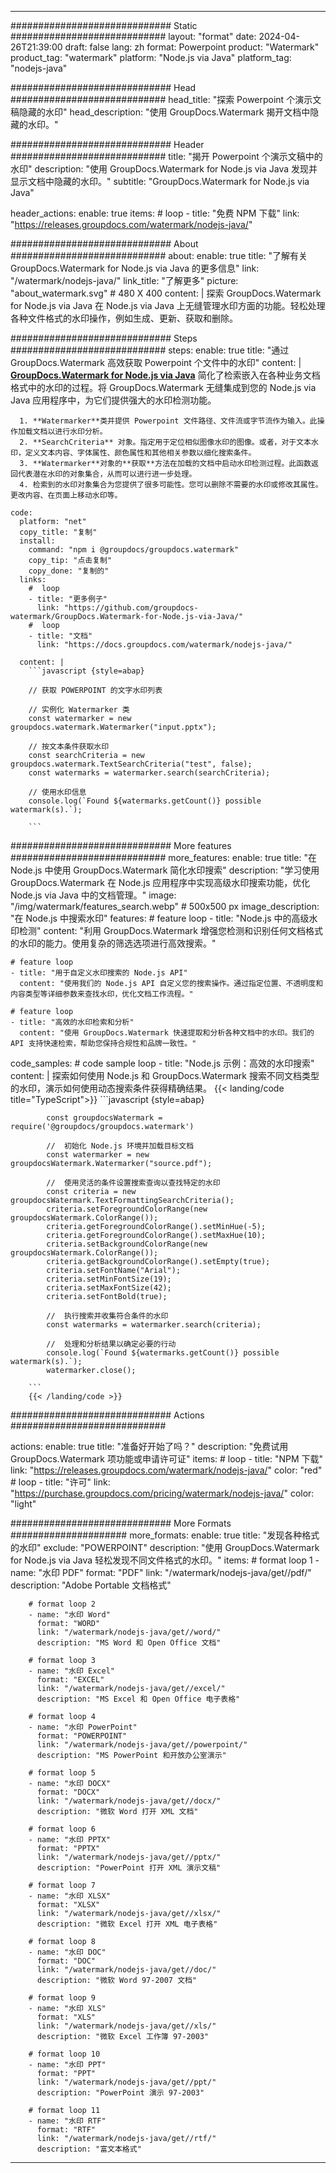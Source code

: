 
---
############################# Static ############################
layout: "format"
date:  2024-04-26T21:39:00
draft: false
lang: zh
format: Powerpoint
product: "Watermark"
product_tag: "watermark"
platform: "Node.js via Java"
platform_tag: "nodejs-java"

############################# Head ############################
head_title: "探索 Powerpoint 个演示文稿隐藏的水印"
head_description: "使用 GroupDocs.Watermark 揭开文档中隐藏的水印。"

############################# Header ############################
title: "揭开 Powerpoint 个演示文稿中的水印" 
description: "使用 GroupDocs.Watermark for Node.js via Java 发现并显示文档中隐藏的水印。"
subtitle: "GroupDocs.Watermark for Node.js via Java" 

header_actions:
  enable: true
  items:
    #  loop
    - title: "免费 NPM 下载"
      link: "https://releases.groupdocs.com/watermark/nodejs-java/"
      
############################# About ############################
about:
    enable: true
    title: "了解有关 GroupDocs.Watermark for Node.js via Java 的更多信息"
    link: "/watermark/nodejs-java/"
    link_title: "了解更多"
    picture: "about_watermark.svg" # 480 X 400
    content: |
       探索 GroupDocs.Watermark for Node.js via Java 在 Node.js via Java 上无缝管理水印方面的功能。轻松处理各种文件格式的水印操作，例如生成、更新、获取和删除。

############################# Steps ############################
steps:
    enable: true
    title: "通过 GroupDocs.Watermark 高效获取 Powerpoint 个文件中的水印"
    content: |
      **[GroupDocs.Watermark for Node.js via Java](https://products.groupdocs.com/watermark/nodejs-java/)** 简化了检索嵌入在各种业务文档格式中的水印的过程。将 GroupDocs.Watermark 无缝集成到您的 Node.js via Java 应用程序中，为它们提供强大的水印检测功能。
      
      1. **Watermarker**类并提供 Powerpoint 文件路径、文件流或字节流作为输入。此操作加载文档以进行水印分析。
      2. **SearchCriteria** 对象。指定用于定位相似图像水印的图像。或者，对于文本水印，定义文本内容、字体属性、颜色属性和其他相关参数以细化搜索条件。
      3. **Watermarker**对象的**获取**方法在加载的文档中启动水印检测过程。此函数返回代表潜在水印的对象集合，从而可以进行进一步处理。
      4. 检索到的水印对象集合为您提供了很多可能性。您可以删除不需要的水印或修改其属性。更改内容、在页面上移动水印等。
   
    code:
      platform: "net"
      copy_title: "复制"
      install:
        command: "npm i @groupdocs/groupdocs.watermark"
        copy_tip: "点击复制"
        copy_done: "复制的"
      links:
        #  loop
        - title: "更多例子"
          link: "https://github.com/groupdocs-watermark/GroupDocs.Watermark-for-Node.js-via-Java/"
        #  loop
        - title: "文档"
          link: "https://docs.groupdocs.com/watermark/nodejs-java/"
          
      content: |
        ```javascript {style=abap}

        // 获取 POWERPOINT 的文字水印列表

        // 实例化 Watermarker 类
        const watermarker = new groupdocs.watermark.Watermarker("input.pptx");
        
        // 按文本条件获取水印
        const searchCriteria = new groupdocs.watermark.TextSearchCriteria("test", false);
        const watermarks = watermarker.search(searchCriteria);

        // 使用水印信息
        console.log(`Found ${watermarks.getCount()} possible watermark(s).`);
        
        ```            

############################# More features ############################
more_features:
  enable: true
  title: "在 Node.js 中使用 GroupDocs.Watermark 简化水印搜索"
  description: "学习使用 GroupDocs.Watermark 在 Node.js 应用程序中实现高级水印搜索功能，优化 Node.js via Java 中的文档管理。"
  image: "/img/watermark/features_search.webp" # 500x500 px
  image_description: "在 Node.js 中搜索水印"
  features:
    # feature loop
    - title: "Node.js 中的高级水印检测"
      content: "利用 GroupDocs.Watermark 增强您检测和识别任何文档格式的水印的能力。使用复杂的筛选选项进行高效搜索。"

    # feature loop
    - title: "用于自定义水印搜索的 Node.js API"
      content: "使用我们的 Node.js API 自定义您的搜索操作。通过指定位置、不透明度和内容类型等详细参数来查找水印，优化文档工作流程。"

    # feature loop
    - title: "高效的水印检索和分析"
      content: "使用 GroupDocs.Watermark 快速提取和分析各种文档中的水印。我们的 API 支持快速检索，帮助您保持合规性和品牌一致性。"
      
  code_samples:
    # code sample loop
    - title: "Node.js 示例：高效的水印搜索"
      content: |
        探索如何使用 Node.js 和 GroupDocs.Watermark 搜索不同文档类型的水印，演示如何使用动态搜索条件获得精确结果。
        {{< landing/code title="TypeScript">}}
        ```javascript {style=abap}
        
            const groupdocsWatermark = require('@groupdocs/groupdocs.watermark')

            //  初始化 Node.js 环境并加载目标文档
            const watermarker = new groupdocsWatermark.Watermarker("source.pdf");

            //  使用灵活的条件设置搜索查询以查找特定的水印
            const criteria = new groupdocsWatermark.TextFormattingSearchCriteria();
            criteria.setForegroundColorRange(new groupdocsWatermark.ColorRange());
            criteria.getForegroundColorRange().setMinHue(-5);
            criteria.getForegroundColorRange().setMaxHue(10);
            criteria.setBackgroundColorRange(new groupdocsWatermark.ColorRange());
            criteria.getBackgroundColorRange().setEmpty(true);
            criteria.setFontName("Arial");
            criteria.setMinFontSize(19);
            criteria.setMaxFontSize(42);
            criteria.setFontBold(true);
  
            //  执行搜索并收集符合条件的水印
            const watermarks = watermarker.search(criteria);

            //  处理和分析结果以确定必要的行动
            console.log(`Found ${watermarks.getCount()} possible watermark(s).`);
            watermarker.close();

        ```
        {{< /landing/code >}}


############################# Actions ############################

actions:
  enable: true
  title: "准备好开始了吗？"
  description: "免费试用 GroupDocs.Watermark 项功能或申请许可证"
  items:
    #  loop
    - title: "NPM 下载"
      link: "https://releases.groupdocs.com/watermark/nodejs-java/"
      color: "red"
        #  loop
    - title: "许可"
      link: "https://purchase.groupdocs.com/pricing/watermark/nodejs-java/"
      color: "light"


############################# More Formats #####################
more_formats:
    enable: true
    title: "发现各种格式的水印"
    exclude: "POWERPOINT"
    description: "使用 GroupDocs.Watermark for Node.js via Java 轻松发现不同文件格式的水印。"
    items: 
        # format loop 1
        - name: "水印 PDF"
          format: "PDF"
          link: "/watermark/nodejs-java/get//pdf/"
          description: "Adobe Portable 文档格式"

        # format loop 2
        - name: "水印 Word"
          format: "WORD"
          link: "/watermark/nodejs-java/get//word/"
          description: "MS Word 和 Open Office 文档"
          
        # format loop 3
        - name: "水印 Excel"
          format: "EXCEL"
          link: "/watermark/nodejs-java/get//excel/"
          description: "MS Excel 和 Open Office 电子表格"

        # format loop 4
        - name: "水印 PowerPoint"
          format: "POWERPOINT"
          link: "/watermark/nodejs-java/get//powerpoint/"
          description: "MS PowerPoint 和开放办公室演示"

        # format loop 5
        - name: "水印 DOCX"
          format: "DOCX"
          link: "/watermark/nodejs-java/get//docx/"
          description: "微软 Word 打开 XML 文档"
          
        # format loop 6
        - name: "水印 PPTX"
          format: "PPTX"
          link: "/watermark/nodejs-java/get//pptx/"
          description: "PowerPoint 打开 XML 演示文稿"
          
        # format loop 7
        - name: "水印 XLSX"
          format: "XLSX"
          link: "/watermark/nodejs-java/get//xlsx/"
          description: "微软 Excel 打开 XML 电子表格"

        # format loop 8
        - name: "水印 DOC"
          format: "DOC"
          link: "/watermark/nodejs-java/get//doc/"
          description: "微软 Word 97-2007 文档"

        # format loop 9
        - name: "水印 XLS"
          format: "XLS"
          link: "/watermark/nodejs-java/get//xls/"
          description: "微软 Excel 工作簿 97-2003"

        # format loop 10
        - name: "水印 PPT"
          format: "PPT"
          link: "/watermark/nodejs-java/get//ppt/"
          description: "PowerPoint 演示 97-2003"

        # format loop 11
        - name: "水印 RTF"
          format: "RTF"
          link: "/watermark/nodejs-java/get//rtf/"
          description: "富文本格式"

---